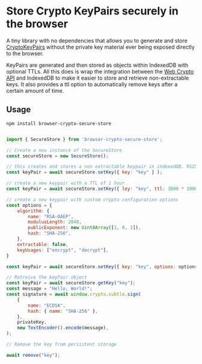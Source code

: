 # Store Crypto KeyPairs securely in the browser

A tiny library with no dependencies that allows you to generate
and store [CryptoKeyPairs](https://developer.mozilla.org/en-US/docs/Web/API/CryptoKeyPair) without the private key material ever
being exposed directly to the browser.

KeyPairs are generated and then stored as objects within IndexedDB with optional TTLs. All this does is wrap the integration
between the [Web Crypto API](https://developer.mozilla.org/en-US/docs/Web/API/Web_Crypto_API) and IndexedDB to make it easier to
store and retrieve non-extractable keys. It also provides a ttl option to automatically remove keys after a certain amount of time.

## Usage

```npm install browser-crypto-secure-store```

```javascript

import { SecureStore } from 'browser-crypto-secure-store';

// Create a new instance of the SecureStore
const secureStore = new SecureStore();

// this creates and stores a non extractable keypair in indexedDB. RS256 is used by default 
const keyPair = await secureStore.setKey({ key: "key" } );

// create a new keypair with a TTL of 1 hour
const keyPair = await secureStore.setKey({ ley: "key", ttl: 3600 * 1000});

// create a new keypair with custom crypto configuration options
const options = {
    algorithm: {
        name: "RSA-OAEP",
        modulusLength: 2048,
        publicExponent: new Uint8Array([1, 0, 1]),
        hash: "SHA-256",
    },
    extractable: false,
    keyUsages: ["encrypt", "decrypt"],
}

const keyPair = await secureStore.setKey({ key: "key", options: options });

// Retreive the keyPair object
const keyPair = await secureStore.getKey("key");
const message = "Hello, World!";
const signature = await window.crypto.subtle.sign(
    {
        name: "ECDSA",
        hash: { name: "SHA-256" },
    },
    privateKey,
    new TextEncoder().encode(message),
);

// Remove the key from persistent storage

await remove("key");

```
